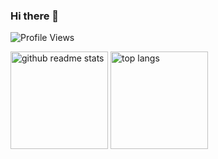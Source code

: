 ### Hi there 👋

![Profile Views](https://komarev.com/ghpvc/?username=Manas23601)
<!--
**Manas23601/Manas23601** is a ✨ _special_ ✨ repository because its `README.md` (this file) appears on your GitHub profile.
<p>
  <img src = "https://github-readme-stats.vercel.app/api?username=Manas23601&show_icons=true&theme=github_dark&line_height=27&count_private=true&show_icons=true">
</p>


Here are some ideas to get you started:

- 🔭 I’m currently working on ...
- 🌱 I’m currently learning ...
- 👯 I’m looking to collaborate on ...
- 🤔 I’m looking for help with ...
- 💬 Ask me about ...
- 📫 How to reach me: ...
- 😄 Pronouns: ...
- ⚡ Fun fact: ...
-->
<p align="left"><a href="https://github.com/Manas23601?tab=repositories"><img src="https://github-readme-stats.vercel.app/api?username=Manas23601&theme=vue&count_private=true&show_icons=true&hide=issues" alt="github readme stats" height="156"/></a>    <a href="https://github.com/Manas23601?tab=repositories"><img src="https://github-readme-stats.anuraghazra1.vercel.app/api/top-langs/?username=Manas23601&theme=vue&layout=compact" alt="top langs" height="156"/></a></p>
